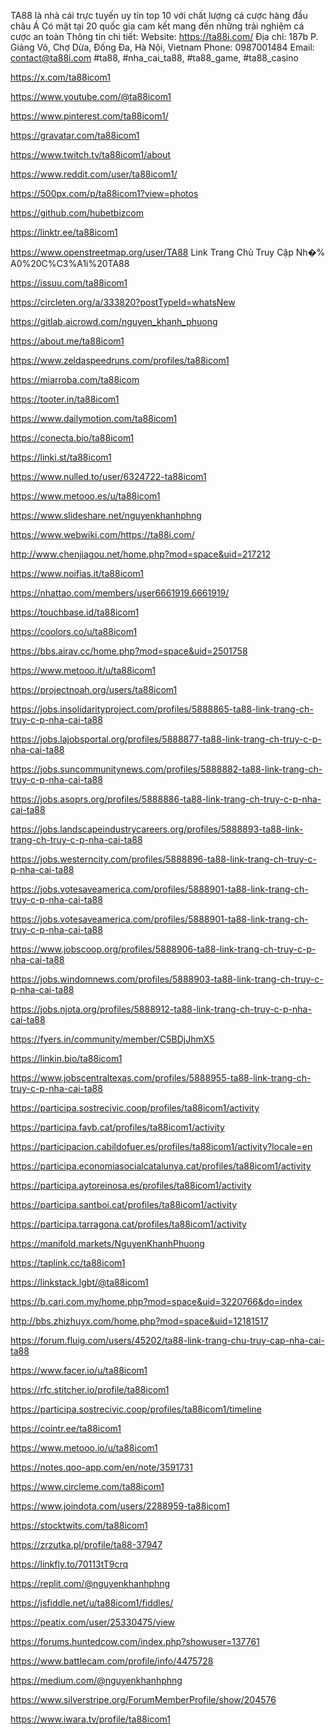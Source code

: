 TA88 là nhà cái trực tuyến uy tín top 10 với chất lượng cá cược hàng đầu châu Á Có mặt tại 20 quốc gia cam kết mang đến những trải nghiệm cá cược an toàn
Thông tin chi tiết:
Website: https://ta88i.com/
Địa chỉ: 187b P. Giảng Võ, Chợ Dừa, Đống Đa, Hà Nội, Vietnam
Phone: 0987001484
Email: contact@ta88i.com
#ta88, #nha_cai_ta88, #ta88_game, #ta88_casino

https://x.com/ta88icom1

https://www.youtube.com/@ta88icom1

https://www.pinterest.com/ta88icom1/

https://gravatar.com/ta88icom1

https://www.twitch.tv/ta88icom1/about

https://www.reddit.com/user/ta88icom1/

https://500px.com/p/ta88icom1?view=photos

https://github.com/hubetbizcom

https://linktr.ee/ta88icom1

https://www.openstreetmap.org/user/TA88 Link Trang Chủ Truy Cập Nh�%
A0%20C%C3%A1i%20TA88

https://issuu.com/ta88icom1

https://circleten.org/a/333820?postTypeId=whatsNew

https://gitlab.aicrowd.com/nguyen_khanh_phuong

https://about.me/ta88icom1

https://www.zeldaspeedruns.com/profiles/ta88icom1

https://miarroba.com/ta88icom

https://tooter.in/ta88icom1

https://www.dailymotion.com/ta88icom1

https://conecta.bio/ta88icom1

https://linki.st/ta88icom1

https://www.nulled.to/user/6324722-ta88icom1

https://www.metooo.es/u/ta88icom1

https://www.slideshare.net/nguyenkhanhphng

https://www.webwiki.com/https://ta88i.com/

http://www.chenjiagou.net/home.php?mod=space&uid=217212

https://www.noifias.it/ta88icom1

https://nhattao.com/members/user6661919.6661919/

https://touchbase.id/ta88icom1

https://coolors.co/u/ta88icom1

https://bbs.airav.cc/home.php?mod=space&uid=2501758

https://www.metooo.it/u/ta88icom1

https://projectnoah.org/users/ta88icom1

https://jobs.insolidarityproject.com/profiles/5888865-ta88-link-trang-ch-truy-c-p-nha-cai-ta88

https://jobs.lajobsportal.org/profiles/5888877-ta88-link-trang-ch-truy-c-p-nha-cai-ta88

https://jobs.suncommunitynews.com/profiles/5888882-ta88-link-trang-ch-truy-c-p-nha-cai-ta88

https://jobs.asoprs.org/profiles/5888886-ta88-link-trang-ch-truy-c-p-nha-cai-ta88

https://jobs.landscapeindustrycareers.org/profiles/5888893-ta88-link-trang-ch-truy-c-p-nha-cai-ta88

https://jobs.westerncity.com/profiles/5888896-ta88-link-trang-ch-truy-c-p-nha-cai-ta88

https://jobs.votesaveamerica.com/profiles/5888901-ta88-link-trang-ch-truy-c-p-nha-cai-ta88

https://jobs.votesaveamerica.com/profiles/5888901-ta88-link-trang-ch-truy-c-p-nha-cai-ta88

https://www.jobscoop.org/profiles/5888906-ta88-link-trang-ch-truy-c-p-nha-cai-ta88

https://jobs.windomnews.com/profiles/5888903-ta88-link-trang-ch-truy-c-p-nha-cai-ta88

https://jobs.njota.org/profiles/5888912-ta88-link-trang-ch-truy-c-p-nha-cai-ta88

https://fyers.in/community/member/C5BDjJhmX5

https://linkin.bio/ta88icom1

https://www.jobscentraltexas.com/profiles/5888955-ta88-link-trang-ch-truy-c-p-nha-cai-ta88

https://participa.sostrecivic.coop/profiles/ta88icom1/activity

https://participa.favb.cat/profiles/ta88icom1/activity

https://participacion.cabildofuer.es/profiles/ta88icom1/activity?locale=en

https://participa.economiasocialcatalunya.cat/profiles/ta88icom1/activity

https://participa.aytoreinosa.es/profiles/ta88icom1/activity

https://participa.santboi.cat/profiles/ta88icom1/activity

https://participa.tarragona.cat/profiles/ta88icom1/activity

https://manifold.markets/NguyenKhanhPhuong

https://taplink.cc/ta88icom1

https://linkstack.lgbt/@ta88icom1

https://b.cari.com.my/home.php?mod=space&uid=3220766&do=index

http://bbs.zhizhuyx.com/home.php?mod=space&uid=12181517

https://forum.fluig.com/users/45202/ta88-link-trang-chu-truy-cap-nha-cai-ta88

https://www.facer.io/u/ta88icom1

https://rfc.stitcher.io/profile/ta88icom1

https://participa.sostrecivic.coop/profiles/ta88icom1/timeline

https://cointr.ee/ta88icom1

https://www.metooo.io/u/ta88icom1

https://notes.qoo-app.com/en/note/3591731

https://www.circleme.com/ta88icom1

https://www.joindota.com/users/2288959-ta88icom1

https://stocktwits.com/ta88icom1

https://zrzutka.pl/profile/ta88-37947

https://linkfly.to/70113tT9crq

https://replit.com/@nguyenkhanhphng

https://jsfiddle.net/u/ta88icom1/fiddles/

https://peatix.com/user/25330475/view

https://forums.huntedcow.com/index.php?showuser=137761

https://www.battlecam.com/profile/info/4475728

https://medium.com/@nguyenkhanhphng

https://www.silverstripe.org/ForumMemberProfile/show/204576

https://www.iwara.tv/profile/ta88icom1